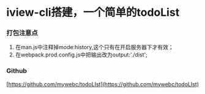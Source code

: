 # iview-cli搭建，一个简单的todoList


### 打包注意点
1. 在man.js中注释掉mode:history,这个只有在开启服务器下才有效；
2. 在webpack.prod.config.js中把输出改为output:'./dist';

### Github
[https://github.com/mywebc/todoLIst](https://github.com/mywebc/todoLIst)
